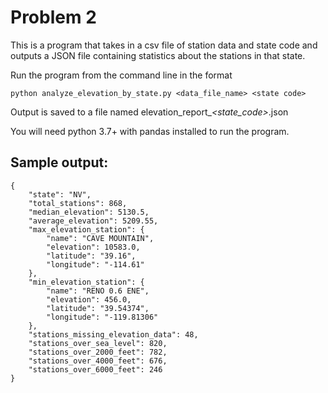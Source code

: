 # Problem 2

This is a program that takes in a csv file of station data and state code and outputs a JSON file containing statistics
about the stations in that state.

Run the program from the command line in the format

`python analyze_elevation_by_state.py <data_file_name> <state code>`

Output is saved to a file named elevation_report_*<state_code>*.json

You will need python 3.7+ with pandas installed to run the program.

## Sample output:

    {
        "state": "NV",
        "total_stations": 868,
        "median_elevation": 5130.5,
        "average_elevation": 5209.55,
        "max_elevation_station": {
            "name": "CAVE MOUNTAIN",
            "elevation": 10583.0,
            "latitude": "39.16",
            "longitude": "-114.61"
        },
        "min_elevation_station": {
            "name": "RENO 0.6 ENE",
            "elevation": 456.0,
            "latitude": "39.54374",
            "longitude": "-119.81306"
        },
        "stations_missing_elevation_data": 48,
        "stations_over_sea_level": 820,
        "stations_over_2000_feet": 782,
        "stations_over_4000_feet": 676,
        "stations_over_6000_feet": 246
    }
